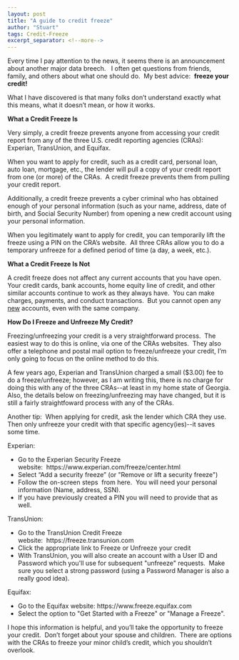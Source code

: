 ```yaml
---
layout: post
title: "A guide to credit freeze"
author: "Stuart"
tags: Credit-Freeze
excerpt_separator: <!--more-->
---
```


Every time I pay attention to the news, it seems there is an announcement about another major data breech.   I often get questions from friends, family, and others about what one should do.  My best advice:  <b>freeze your credit!</b><!--more-->

What I have discovered is that many folks don’t understand exactly what this means, what it doesn’t mean, or how it works. 

<b>What a Credit Freeze Is</b>

Very simply, a credit freeze prevents anyone from accessing your credit report from any of the three U.S. credit reporting agencies (CRAs):  Experian, TransUnion, and Equifax. 

When you want to apply for credit, such as a credit card, personal loan, auto loan, mortgage, etc., the lender will pull a copy of your credit report from one (or more) of the CRAs.  A credit freeze prevents them from pulling your credit report.

Additionally, a credit freeze prevents a cyber criminal who has obtained enough of your personal information (such as your name, address, date of birth, and Social Security Number) from opening a new credit account using your personal information.

When you legitimately want to apply for credit, you can temporarily lift the freeze using a PIN on the CRA’s website.  All three CRAs allow you to do a temporary unfreeze for a defined period of time (a day, a week, etc.).

<b>What a Credit Freeze Is Not</b>

A credit freeze does not affect any current accounts that you have open.  Your credit cards, bank accounts, home equity line of credit, and other similar accounts continue to work as they always have.  You can make charges, payments, and conduct transactions.  But you cannot open any <u>new</u> accounts, even with the same company.

<b>How Do I Freeze and Unfreeze My Credit?</b>

Freezing/unfreezing your credit is a very straightforward process.  The easiest way to do this is online, via one of the CRAs websites.  They also offer a telephone and postal mail option to freeze/unfreeze your credit, I’m only going to focus on the online method to do this.

A few years ago, Experian and TransUnion charged a small ($3.00) fee to do a freeze/unfreeze; however, as I am writing this, there is no charge for doing this with any of the three CRAs--at least in my home state of Georgia.  Also, the details below on freezing/unfreezing may have changed, but it is still a fairly straightfoward process with any of the CRAs.

Another tip:  When applying for credit, ask the lender which CRA they use.  Then only unfreeze your credit with that specific agency(ies)--it saves some time.

Experian:

<ul>
<li>Go to the Experian Security Freeze website:  https://www.experian.com/freeze/center.html</li>
<li>Select “Add a security freeze” (or "Remove or lift a security freeze")</li>
<li>Follow the on-screen steps  from here.  You will need your personal information (Name, address, SSN).</li>
<li>If you have previously created a PIN you will need to provide that as well.</li>
</ul>
TransUnion:
<ul>
<li>Go to the TransUnion Credit Freeze website:  https://freeze.transunion.com</li>
<li>Click the appropriate link to Freeze or Unfreeze your credit</li>
<li>With TransUnion, you will also create an account with a User ID and Password which you'll use for subsequent "unfreeze" requests.  Make sure you select a strong password (using a Password Manager is also a really good idea).</li>
</ul>
Equifax:
<ul>
<li>Go to the Equifax website: https://www.freeze.equifax.com</li>
<li>Select the option to "Get Started with a Freeze" or "Manage a Freeze".</li>
</ul>
I hope this information is helpful, and you’ll take the opportunity to freeze your credit.  Don’t forget about your spouse and children.  There are options with the CRAs to freeze your minor child’s credit, which you shouldn’t overlook.
